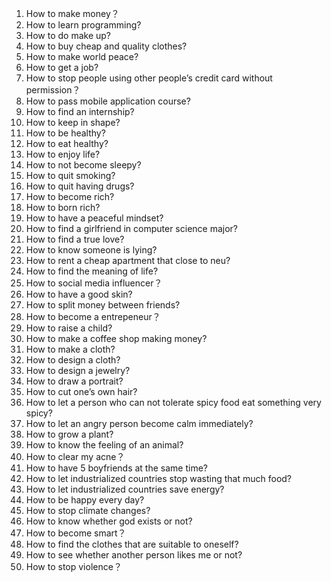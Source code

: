 1) How to make money？
2) How to learn programming?
3) How to do make up?
4) How to buy cheap and quality clothes?
5) How to make world peace?
6) How to get a job?
7) How to stop people using other people’s credit card without permission？
8) How to pass mobile application course?
9) How to find an internship?
10) How to keep in shape?
11) How to be healthy?
12) How to eat healthy?
13) How to enjoy life?
14) How to not become sleepy?
15) How to quit smoking?
16) How to quit having drugs?
17) How to become rich?
18) How to born rich?
19) How to have a peaceful mindset?
20) How to find a girlfriend in computer science major?
21) How to find a true love?
22) How to know someone is lying?
23) How to rent a cheap apartment that close to neu?
24) How to find the meaning of life?
25) How to social media influencer？
26) How to have a good skin?
27) How to split money between friends?
28) How to become a entrepeneur？
29) How to raise a child?
30) How to make a coffee shop making money?
31) How to make a cloth?
32) How to design a cloth?
33) How to design a jewelry?
34) How to draw a portrait?
35) How to cut one’s own hair?
36) How to let a person who can not tolerate spicy food eat something very spicy?
37) How to let an angry person become calm immediately?
38) How to grow a plant?
39) How to know the feeling of an animal?
40) How to clear my acne？
41) How to have 5 boyfriends at the same time?
42) How to let industrialized countries stop wasting that much food?
43) How to let industrialized countries save energy?
44) How to be happy every day?
45) How to stop climate changes?
46) How to know whether god exists or not?
47) How to become smart？
48) How to find the clothes that are suitable to oneself?
49) How to see whether another person likes me or not?
50) How to stop violence？
